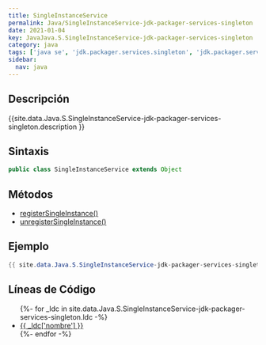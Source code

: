 ```yaml
---
title: SingleInstanceService
permalink: Java/SingleInstanceService-jdk-packager-services-singleton
date: 2021-01-04
key: JavaJava.S.SingleInstanceService-jdk-packager-services-singleton
category: java
tags: ['java se', 'jdk.packager.services.singleton', 'jdk.packager.services', 'clase java', '10']
sidebar: 
  nav: java
---
```


## Descripción
{{site.data.Java.S.SingleInstanceService-jdk-packager-services-singleton.description }}

## Sintaxis
~~~java
public class SingleInstanceService extends Object
~~~

## Métodos
* [registerSingleInstance()](/Java/SingleInstanceService-jdk-packager-services-singleton/registerSingleInstance)
* [unregisterSingleInstance()](/Java/SingleInstanceService-jdk-packager-services-singleton/unregisterSingleInstance)

## Ejemplo
~~~java
{{ site.data.Java.S.SingleInstanceService-jdk-packager-services-singleton.code}}
~~~

## Líneas de Código
<ul>
{%- for _ldc in site.data.Java.S.SingleInstanceService-jdk-packager-services-singleton.ldc -%}
   <li>
       <a href="{{_ldc['url'] }}">{{ _ldc['nombre'] }}</a>
   </li>
{%- endfor -%}
</ul>
